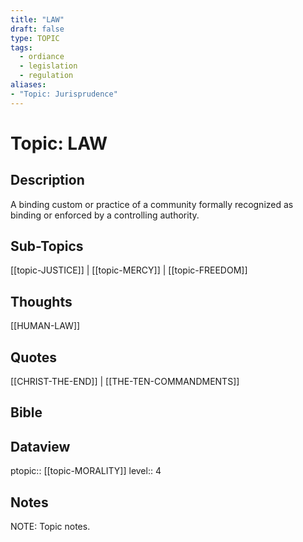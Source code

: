 ```yaml
---
title: "LAW"
draft: false
type: TOPIC
tags:
  - ordiance
  - legislation
  - regulation
aliases:
- "Topic: Jurisprudence"
---
```

# Topic: LAW
## Description
A binding custom or practice of a community formally recognized as binding or enforced by a controlling authority.

## Sub-Topics
[[topic-JUSTICE]] | [[topic-MERCY]] | [[topic-FREEDOM]]

## Thoughts 
[[HUMAN-LAW]]

## Quotes
[[CHRIST-THE-END]] | [[THE-TEN-COMMANDMENTS]]

## Bible


## Dataview
ptopic:: [[topic-MORALITY]]
level:: 4

## Notes
NOTE: Topic notes.